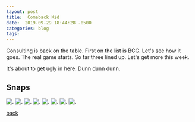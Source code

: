 ```yaml
---
layout: post
title:  Comeback Kid
date:  2019-09-29 18:44:28 -0500
categories: blog 
tags: 
---
```


Consulting is back on the table. First on the list is BCG. Let's see how it goes. The real game starts. So far three lined up. Let's get more this week.

It's about to get ugly in here. Dunn dunn dunn.

## Snaps

![](/assets/img/1909/20190924-mesh.jpg ".")
![](/assets/img/1909/20190924-roar.jpg ".")
![](/assets/img/1909/20190924-sleep.jpg ".")
![](/assets/img/1909/20190926-cute.jpg ".")
![](/assets/img/1909/20190927-theview.jpg ".")
![](/assets/img/1909/20190929-bed.jpg ".")
![](/assets/img/1909/20190929-jewel.jpg ".")
![](/assets/img/1909/20190929-nursery.jpg ".")

[back](/blog)
